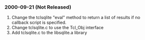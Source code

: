 ### 2000\-09\-21 (Not Released)

1. Change the tclsqlite "eval" method to return a list of results if
 no callback script is specified.
2. Change tclsqlite.c to use the Tcl\_Obj interface
3. Add tclsqlite.c to the libsqlite.a library




